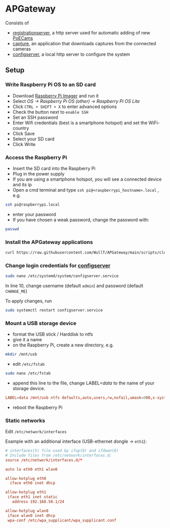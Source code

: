 # APGateway

Consists of

* [registrationserver](apps/registrationserver.py), a http server used for automatic adding of new [PoECams](https://github.com/WullT/PoECam)
* [capture](apps/capture.py), an application that downloads captures from the connected cameras
* [configserver](apps/configserver.py), a local http server to configure the system

## Setup

### Write Raspberry Pi OS to an SD card

- Download [Raspberry Pi Imager](https://www.raspberrypi.com/software/) and run it
- Select *OS &rarr; Raspberry Pi OS (other) &rarr; Raspberry Pi OS Lite*
- Click `CTRL + SHIFT + X` to enter advanced options
- Check the button next to `enable SSH`
- Set an SSH password
- Enter Wifi credentials (best is a smartphone hotspot) and set the WiFi-country
- Click Save
- Select your SD card
- Click Write

### Access the Raspberry Pi

- Insert the SD card into the Raspberry Pi
- Plug in the power supply
- If you are using a smartphone hotspot, you will see a connected device and its ip
- Open a cmd terminal and type `ssh pi@<raspberrypi_hostname>.local` , e.g.
```sh
ssh pi@raspberrypi.local
```
- enter your password
- If you have chosen a weak password, change the password with:
```sh
passwd
```

### Install the APGateway applications
```sh
curl https://raw.githubusercontent.com/WullT/APGateway/main/scripts/clone_install_add_services.sh | bash
```

### Change login credentials for [configserver](apps/configserver.py)

```sh
sudo nano /etc/systemd/system/configserver.service
```
In line 10, change username (default `admin`) and password (default `CHANGE_ME`)

To apply changes, run
```sh
sudo systemctl restart configserver.service
```

### Mount a USB storage device

- format the USB stick / Harddisk to ntfs
- give it a name
- on the Raspberry Pi, create a new directory, e.g.
```sh
mkdir /mnt/usb
```
- edit `/etc/fstab`
```sh
sudo nano /etc/fstab
```
- append this line to the file, change LABEL=*data* to the name of your storage device.
```conf
LABEL=data /mnt/usb ntfs defaults,auto,users,rw,nofail,umask=000,x-systemd.device-timeout=30 0 0
```
- reboot the Raspberry Pi

### Static networks

Edit `/etc/network/interfaces`

Example with an additional interface (USB-ethernet dongle &rarr; `eth1`):
```conf
# interfaces(5) file used by ifup(8) and ifdown(8)
# Include files from /etc/network/interfaces.d:
source /etc/network/interfaces.d/*

auto lo eth0 eth1 wlan0

allow-hotplug eth0
  iface eth0 inet dhcp

allow-hotplug eth1
 iface eth1 inet static
   address 192.168.50.1/24

allow-hotplug wlan0
 iface wlan0 inet dhcp
 wpa-conf /etc/wpa_supplicant/wpa_supplicant.conf
```

